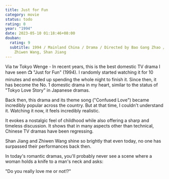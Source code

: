 ```yaml
---
title: Just for Fun
category: movie
status: todo
rating: 0
year: "1994"
date: 2023-05-10 01:18:46+08:00
douban:
  rating: 9
  subtitle: 1994 / Mainland China / Drama / Directed by Bao Gang Zhao / Starring
    Zhiwen Wang, Shan Jiang
---
```


Via tw Tokyo Wenge - In recent years, this is the best domestic TV drama I have seen 📺 "Just for Fun" (1994). I randomly started watching it for 10 minutes and ended up spending the whole night to finish it. Since then, it has become the No. 1 domestic drama in my heart, similar to the status of "Tokyo Love Story" in Japanese dramas.

Back then, this drama and its theme song ("Confused Love") became incredibly popular across the country. But at that time, I couldn't understand it. Watching it now, it feels incredibly realistic.

It evokes a nostalgic feel of childhood while also offering a sharp and timeless discussion. It shows that in many aspects other than technical, Chinese TV dramas have been regressing.

Shan Jiang and Zhiwen Wang shine so brightly that even today, no one has surpassed their performances back then.

In today's romantic dramas, you'll probably never see a scene where a woman holds a knife to a man's neck and asks:

"Do you really love me or not!?"
